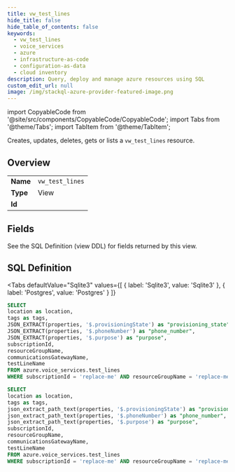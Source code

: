 ```yaml
--- 
title: vw_test_lines
hide_title: false
hide_table_of_contents: false
keywords:
  - vw_test_lines
  - voice_services
  - azure
  - infrastructure-as-code
  - configuration-as-data
  - cloud inventory
description: Query, deploy and manage azure resources using SQL
custom_edit_url: null
image: /img/stackql-azure-provider-featured-image.png
---
```


import CopyableCode from '@site/src/components/CopyableCode/CopyableCode';
import Tabs from '@theme/Tabs';
import TabItem from '@theme/TabItem';

Creates, updates, deletes, gets or lists a <code>vw_test_lines</code> resource.

## Overview
<table><tbody>
<tr><td><b>Name</b></td><td><code>vw_test_lines</code></td></tr>
<tr><td><b>Type</b></td><td>View</td></tr>
<tr><td><b>Id</b></td><td><CopyableCode code="azure.voice_services.vw_test_lines" /></td></tr>
</tbody></table>

## Fields

See the SQL Definition (view DDL) for fields returned by this view.

## SQL Definition

<Tabs
defaultValue="Sqlite3"
values={[
{ label: 'Sqlite3', value: 'Sqlite3' },
{ label: 'Postgres', value: 'Postgres' }
]}
>
<TabItem value="Sqlite3">

```sql
SELECT
location as location,
tags as tags,
JSON_EXTRACT(properties, '$.provisioningState') as "provisioning_state",
JSON_EXTRACT(properties, '$.phoneNumber') as "phone_number",
JSON_EXTRACT(properties, '$.purpose') as "purpose",
subscriptionId,
resourceGroupName,
communicationsGatewayName,
testLineName
FROM azure.voice_services.test_lines
WHERE subscriptionId = 'replace-me' AND resourceGroupName = 'replace-me' AND communicationsGatewayName = 'replace-me';
```

</TabItem>
<TabItem value="Postgres">

```sql
SELECT
location as location,
tags as tags,
json_extract_path_text(properties, '$.provisioningState') as "provisioning_state",
json_extract_path_text(properties, '$.phoneNumber') as "phone_number",
json_extract_path_text(properties, '$.purpose') as "purpose",
subscriptionId,
resourceGroupName,
communicationsGatewayName,
testLineName
FROM azure.voice_services.test_lines
WHERE subscriptionId = 'replace-me' AND resourceGroupName = 'replace-me' AND communicationsGatewayName = 'replace-me';
```

</TabItem>
</Tabs>

